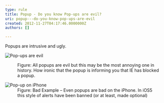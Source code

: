 ```yaml
---
type: rule
title: Popup - Do you know Pop-ups are evil?
uri: popup---do-you-know-pop-ups-are-evil
created: 2012-11-27T04:17:46.0000000Z
authors: []

---
```


 
Popups are intrusive and ugly.
   ​<dl class="image"><dt><img alt="Pop-ups are evil" src="http&#58;//www.ssw.com.au/ssw/Standards/Rules/Images/popup-evil.jpg"></dt>
<dd>Figure&#58; All popups are evil but this may be the most annoying one in history. How ironic that the popup is informing you that IE has blocked a popup.</dd></dl><dl class="badImage"><dt><img alt="Pop-up on iPhone" src="http&#58;//www.ssw.com.au/ssw/Standards/Rules/Images/iphone-popup.jpg"></dt>
<dd>Figure&#58; Bad Example – Even popups are bad on the iPhone. In iOS5 this style of alerts have been banned (or at least, made optional)</dd></dl>

